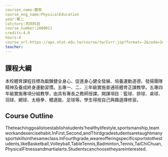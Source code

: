 ```yaml
---
coursen_name:體育
course_eng_name:PhysicalEducation
year:專二
catctory:共同科目
course_number:2A00011
credits:4.0
hours:8
course_url:https://aps.ntut.edu.tw/course/tw/Curr.jsp?format=-2&code=2A00011
teacher:
---
```


## 課程大綱

本校體育課程目標為鍛鍊健全身心、促進身心健全發展、培養運動道德、發揚團隊精神及養成終身運動習慣。五專一、二、三年級實施普通班體育正課教學。五專四年級實施專項分組教學，由具有專長之教師授課。開課項目：籃球、排球、桌球、羽球、網球、太極拳、體適能、足球等。學生得按自己興趣選擇修習。


## Course Outline

Theteachinggoalistoestablishstudents’healthylifestyle,sportsmanship,teamworkandexercisehabit.InFirst,Second,andThirdgradestudentsaretaughtmanysportskillsinthesameclass.InFourthgrade,weareofferingspecificsportstothestudents,likeBasketball,Volleyball,TableTennis,Badminton,Tennis,TaiChiChuan,PhysicalFitnessandmartialarts.Studentscanchoosetheyareinterested.

